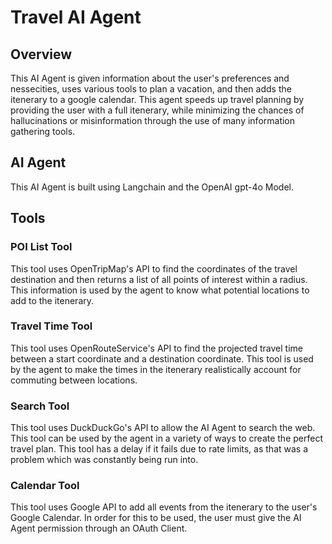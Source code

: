# Travel AI Agent

## Overview

This AI Agent is given information about the user's preferences and nessecities, uses various tools to plan a vacation, and then adds the itenerary to a google calendar. This agent speeds up travel planning by providing the user with a full itenerary, while minimizing the chances of hallucinations or misinformation through the use of many information gathering tools.

## AI Agent

This AI Agent is built using Langchain and the OpenAI gpt-4o Model.

## Tools

### POI List Tool

This tool uses OpenTripMap's API to find the coordinates of the travel destination and then returns a list of all points of interest within a radius. This information is used by the agent to know what potential locations to add to the itenerary.

### Travel Time Tool

This tool uses OpenRouteService's API to find the projected travel time between a start coordinate and a destination coordinate. This tool is used by the agent to make the times in the itenerary realistically account for commuting between locations.

### Search Tool

This tool uses DuckDuckGo's API to allow the AI Agent to search the web. This tool can be used by the agent in a variety of ways to create the perfect travel plan. This tool has a delay if it fails due to rate limits, as that was a problem which was constantly being run into.

### Calendar Tool

This tool uses Google API to add all events from the itenerary to the user's Google Calendar. In order for this to be used, the user must give the AI Agent permission through an OAuth Client.
